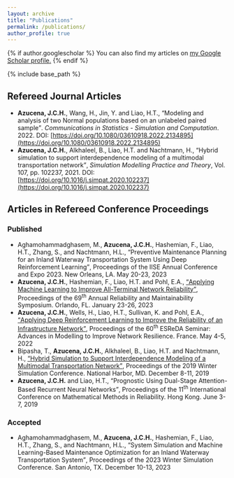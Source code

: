 ```yaml
---
layout: archive
title: "Publications"
permalink: /publications/
author_profile: true
---
```


{% if author.googlescholar %}
  You can also find my articles on <u><a href="{{author.googlescholar}}">my Google Scholar profile</a>.</u>
{% endif %}

{% include base_path %}

<!--
{% for post in site.publications reversed %}
  {% include archive-single.html %}
{% endfor %}
-->

## Refereed Journal Articles

- **Azucena, J.C.H.**, Wang, H., Jin, Y. and Liao, H.T.,  <q>Modeling and analysis of two Normal populations based on an unlabeled paired sample</q>. _Communications in Statistics - Simulation and Computation_. 2022. DOI: [https://doi.org/10.1080/03610918.2022.2134895](https://doi.org/10.1080/03610918.2022.2134895)
- **Azucena, J.C.H.**, Alkhaleel, B., Liao, H.T. and Nachtmann, H.,  <q>Hybrid simulation to support interdependence modeling of a multimodal transportation network</q>, _Simulation Modelling Practice and Theory_, Vol. 107, pp. 102237, 2021. DOI: [https://doi.org/10.1016/j.simpat.2020.102237](https://doi.org/10.1016/j.simpat.2020.102237)

<!--
### Published
### Accepted
### Submitted
-->


## Articles in Refereed Conference Proceedings

### Published

- Aghamohammadghasem, M., **Azucena, J.C.H.**, Hashemian, F., Liao, H.T., Zhang, S., and Nachtmann, H.L.,  <q>Preventive Maintenance Planning for an Inland Waterway Transportation System Using Deep Reinforcement Learning</q>, Proceedings of the IISE Annual Conference and Expo 2023. New Orleans, LA. May 20-23, 2023
- **Azucena, J.C.H.**, Hashemian, F., Liao, H.T. and Pohl, E.A.,  [<q>Applying Machine Learning to Improve All-Terminal Network Reliability</q>](https://ieeexplore.ieee.org/abstract/document/10088254), Proceedings of the 69<sup>th</sup> Annual Reliability and Maintainability Symposium. Orlando, FL. January 23-26, 2023
- **Azucena, J.C.H.**, Wells, H., Liao, H.T., Sullivan, K. and Pohl, E.A.,  [<q>Applying Deep Reinforcement Learning to Improve the Reliability of an Infrastructure Network</q>](https://nottingham-repository.worktribe.com/index.php/OutputFile/9903151#page=49), Proceedings of the 60<sup>th</sup> ESReDA Seminar: Advances in Modelling to Improve Network Resilience. France. May 4-5, 2022
- Bipasha, T., **Azucena, J.C.H.**, Alkhaleel, B., Liao, H.T. and Nachtmann, H.,  [<q>Hybrid Simulation to Support Interdependence Modeling of a Multimodal Transportation Network</q>](https://ieeexplore.ieee.org/abstract/document/9004813), Proceedings of the 2019 Winter Simulation Conference. National Harbor, MD. December 8-11, 2019	
- **Azucena, J.C.H.** and Liao, H.T., <q>Prognostic Using Dual-Stage Attention-Based Recurrent Neural Networks</q>, Proceedings of the 11<sup>th</sup> International Conference on Mathematical Methods in Reliability. Hong Kong. June 3-7, 2019

### Accepted
- Aghamohammadghasem, M., **Azucena, J.C.H.**, Hashemian, F., Liao, H.T., Zhang, S., and Nachtmann, H.L.,  <q>System Simulation and Machine Learning-Based Maintenance Optimization for an Inland Waterway Transportation System</q>, Proceedings of the 2023 Winter Simulation Conference. San Antonio, TX. December 10-13, 2023

<!--
### Submitted
-->